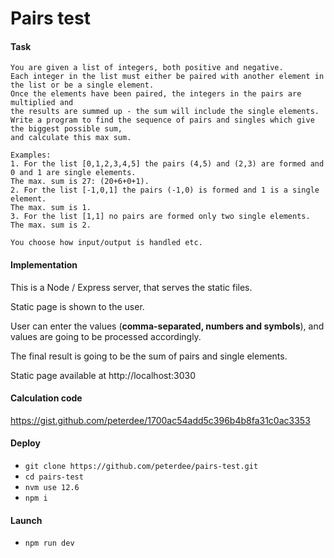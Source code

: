 # Pairs test

#### Task

```
You are given a list of integers, both positive and negative.
Each integer in the list must either be paired with another element in the list or be a single element.
Once the elements have been paired, the integers in the pairs are multiplied and
the results are summed up - the sum will include the single elements.
Write a program to find the sequence of pairs and singles which give the biggest possible sum,
and calculate this max sum.

Examples:
1. For the list [0,1,2,3,4,5] the pairs (4,5) and (2,3) are formed and 0 and 1 are single elements.
The max. sum is 27: (20+6+0+1).
2. For the list [-1,0,1] the pairs (-1,0) is formed and 1 is a single element.
The max. sum is 1.
3. For the list [1,1] no pairs are formed only two single elements.
The max. sum is 2. 

You choose how input/output is handled etc.
```

#### Implementation

This is a Node / Express server, that serves the static files.

Static page is shown to the user.

User can enter the values (**comma-separated, numbers and symbols**), and values are going to be processed accordingly.

The final result is going to be the sum of pairs and single elements.

Static page available at http://localhost:3030

#### Calculation code

https://gist.github.com/peterdee/1700ac54add5c396b4b8fa31c0ac3353

#### Deploy

- `git clone https://github.com/peterdee/pairs-test.git`
- `cd pairs-test`
- `nvm use 12.6`
- `npm i`

#### Launch

- `npm run dev`
